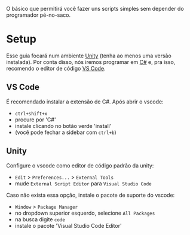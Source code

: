O básico que permitirá você fazer uns scripts simples sem depender do programador pé-no-saco.

# Setup

Esse guia focará num ambiente [Unity](https://unity.com/) (tenha ao menos uma versão instalada). Por conta disso, nós iremos programar em [C#](https://en.wikipedia.org/wiki/C_Sharp_%28programming_language%29) e, pra isso, recomendo o editor de código [VS Code](https://code.visualstudio.com/).

## VS Code
É recomendado instalar a extensão de C#. Após abrir o vscode:
- `ctrl+shift+x`
- procure por 'C#'
- instale clicando no botão verde 'install'
- (você pode fechar a sidebar com `ctrl+b`)

## Unity
Configure o vscode como editor de código padrão da unity:
- `Edit` > `Preferences...` > `External Tools`
- mude `External Script Editor` para `Visual Studio Code`

Caso não exista essa opção, instale o pacote de suporte do vscode:
- `Window` > `Package Manager`
- no dropdown superior esquerdo, selecione `All Packages`
- na busca digite `code`
- instale o pacote 'Visual Studio Code Editor'


